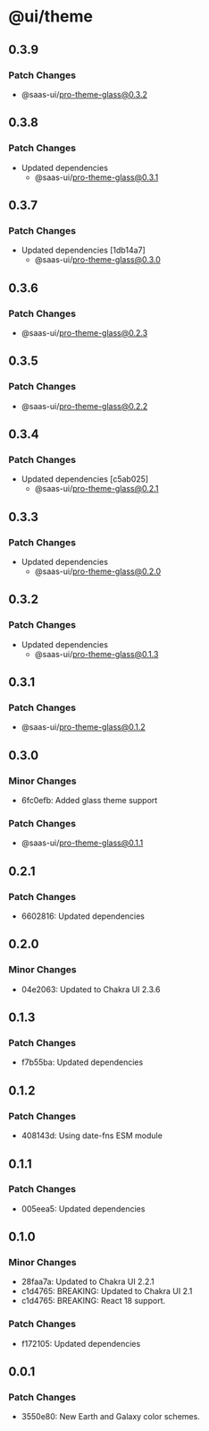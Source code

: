 # @ui/theme

## 0.3.9

### Patch Changes

- @saas-ui/pro-theme-glass@0.3.2

## 0.3.8

### Patch Changes

- Updated dependencies
  - @saas-ui/pro-theme-glass@0.3.1

## 0.3.7

### Patch Changes

- Updated dependencies [1db14a7]
  - @saas-ui/pro-theme-glass@0.3.0

## 0.3.6

### Patch Changes

- @saas-ui/pro-theme-glass@0.2.3

## 0.3.5

### Patch Changes

- @saas-ui/pro-theme-glass@0.2.2

## 0.3.4

### Patch Changes

- Updated dependencies [c5ab025]
  - @saas-ui/pro-theme-glass@0.2.1

## 0.3.3

### Patch Changes

- Updated dependencies
  - @saas-ui/pro-theme-glass@0.2.0

## 0.3.2

### Patch Changes

- Updated dependencies
  - @saas-ui/pro-theme-glass@0.1.3

## 0.3.1

### Patch Changes

- @saas-ui/pro-theme-glass@0.1.2

## 0.3.0

### Minor Changes

- 6fc0efb: Added glass theme support

### Patch Changes

- @saas-ui/pro-theme-glass@0.1.1

## 0.2.1

### Patch Changes

- 6602816: Updated dependencies

## 0.2.0

### Minor Changes

- 04e2063: Updated to Chakra UI 2.3.6

## 0.1.3

### Patch Changes

- f7b55ba: Updated dependencies

## 0.1.2

### Patch Changes

- 408143d: Using date-fns ESM module

## 0.1.1

### Patch Changes

- 005eea5: Updated dependencies

## 0.1.0

### Minor Changes

- 28faa7a: Updated to Chakra UI 2.2.1
- c1d4765: BREAKING: Updated to Chakra UI 2.1
- c1d4765: BREAKING: React 18 support.

### Patch Changes

- f172105: Updated dependencies

## 0.0.1

### Patch Changes

- 3550e80: New Earth and Galaxy color schemes.
